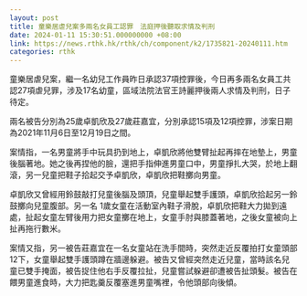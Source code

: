 ```yaml
---
layout: post
title: 童樂居虐兒案多兩名女員工認罪　法庭押後聽取求情及判刑
date: 2024-01-11 15:30:51.000000000 +08:00
link: https://news.rthk.hk/rthk/ch/component/k2/1735821-20240111.htm
categories: rthk
---
```


童樂居虐兒案，繼一名幼兒工作員昨日承認37項控罪後，今日再多兩名女員工共認27項虐兒罪，涉及17名幼童，區域法院法官王詩麗押後兩人求情及判刑，日子待定。

兩名被告分別為25歲卓凱欣及27歲莊嘉宜，分別承認15項及12項控罪，涉案日期為2021年11月6日至12月19日之間。

案情指，一名男童將手中玩具扔到地上，卓凱欣將他雙臂扯起再摔在地墊上，男童後腦著地。她之後再捏他的臉，還把手指伸進男童口中，男童掙扎大哭，於地上翻滾，另一兒童把鞋子拾起交予卓凱欣，卓凱欣把鞋擲向男童。

卓凱欣又曾經用鈴鼓敲打兒童後腦及頭頂，兒童舉起雙手護頭，卓凱欣拾起另一鈴鼓擲向兒童腹部。另一名 1歲女童在活動室內鞋子滑脫，卓凱欣把鞋大力拋到遠處，扯起女童左臂後用力把女童擲在地上，女童手肘與膝蓋著地，之後女童被向上扯再拖行數米。

案情又指，另一被告莊嘉宜在一名女童站在洗手間時，突然走近反覆拍打女童頭部12下，女童舉起雙手護頭蹲在牆邊躲避。被告又曾經突然走近兒童，當時該名兒童已雙手掩面，被告捉住他右手反覆拉扯，兒童嘗試躲避卻遭被告扯頭髮。被告在餵男童進食時，大力把匙羹反覆塞進男童嘴裡，令他頭部向後傾。
